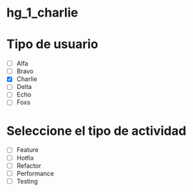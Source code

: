 # hg_1_charlie
# Tipo de usuario
- [ ] Alfa
- [ ] Bravo 
- [x] Charlie
- [ ] Delta
- [ ] Echo
- [ ] Foxs

# Seleccione el tipo de actividad
- [ ] Feature
- [ ] Hotfix
- [ ] Refactor
- [ ] Performance
- [ ] Testing
